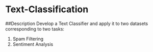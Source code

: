 # Text-Classification

##Description
Develop a Text Classifier and apply it to two datasets corresponding to two tasks: 
1. Spam Filtering
2. Sentiment Analysis
